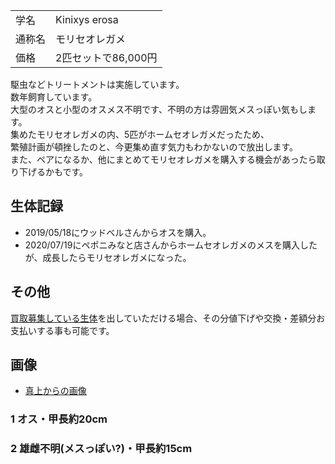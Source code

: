 |||
|:-|:-|
| 学名 | Kinixys erosa |
| 通称名 | モリセオレガメ |
| 価格 | 2匹セットで86,000円 |

駆虫などトリートメントは実施しています。  
数年飼育しています。  
大型のオスと小型のオスメス不明です、不明の方は雰囲気メスっぽい気もします。  
集めたモリセオレガメの内、5匹がホームセオレガメだったため、  
繁殖計画が頓挫したのと、今更集め直す気力もわかないので放出します。  
また、ペアになるか、他にまとめてモリセオレガメを購入する機会があったら取り下げるかもです。  

## 生体記録

* 2019/05/18にウッドベルさんからオスを購入。
* 2020/07/19にペポニみなと店さんからホームセオレガメのメスを購入したが、成長したらモリセオレガメになった。

## その他

[買取募集している生体](/shopping/purchase-price-list)を出していただける場合、その分値下げや交換・差額分お支払いする事も可能です。

## 画像

* [真上からの画像]({{site.baseurl}}/assets/img/shopping/creatures/kinixys-erosa/0/overhead_12.jpeg)

### 1 オス・甲長約20cm
### 2 雄雌不明(メスっぽい?)・甲長約15cm
